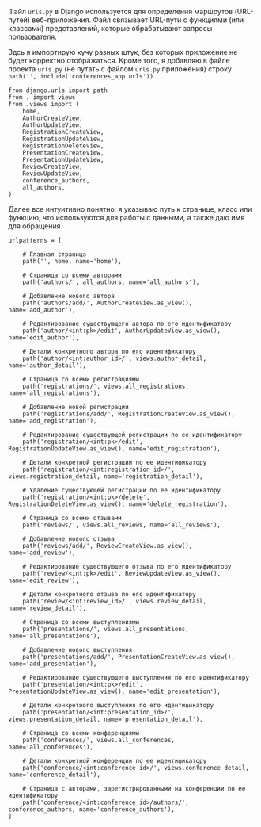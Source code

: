 Файл `urls.py` в Django используется для определения маршрутов (URL-путей) веб-приложения. Файл связывает URL-пути с функциями (или классами) представлений, которые обрабатывают запросы пользователя. 

Здсь я импортирую кучу разных штук, без которых приложение не будет корректно отображаться. Кроме того, я добавляю в файле проекта `urls.py` (не путать с файлом `urls.py` приложения) строку `path('', include('conferences_app.urls'))`
```
from django.urls import path
from . import views
from .views import (
    home,
    AuthorCreateView,
    AuthorUpdateView,
    RegistrationCreateView,
    RegistrationUpdateView,
    RegistrationDeleteView,
    PresentationCreateView,
    PresentationUpdateView,
    ReviewCreateView,
    ReviewUpdateView,
    conference_authors,
    all_authors,
)
```

Далее все интуитивно понятно: я указываю путь к странице, класс или функцию, что используются для работы с данными, а также даю имя для обращения.
```
urlpatterns = [

    # Главная страница
    path('', home, name='home'),

    # Страница со всеми авторами
    path('authors/', all_authors, name='all_authors'),

    # Добавление нового автора
    path('authors/add/', AuthorCreateView.as_view(), name='add_author'),

    # Редактирование существующего автора по его идентификатору
    path('author/<int:pk>/edit', AuthorUpdateView.as_view(), name='edit_author'),

    # Детали конкретного автора по его идентификатору
    path('author/<int:author_id>/', views.author_detail, name='author_detail'),

    # Страница со всеми регистрациями
    path('registrations/', views.all_registrations, name='all_registrations'),

    # Добавление новой регистрации
    path('registrations/add/', RegistrationCreateView.as_view(), name='add_registration'),

    # Редактирование существующей регистрации по ее идентификатору
    path('registration/<int:pk>/edit', RegistrationUpdateView.as_view(), name='edit_registration'),

    # Детали конкретной регистрации по ее идентификатору
    path('registration/<int:registration_id>/', views.registration_detail, name='registration_detail'),

    # Удаление существующей регистрации по ее идентификатору
    path('registration/<int:pk>/delete', RegistrationDeleteView.as_view(), name='delete_registration'),

    # Страница со всеми отзывами
    path('reviews/', views.all_reviews, name='all_reviews'),

    # Добавление нового отзыва
    path('reviews/add/', ReviewCreateView.as_view(), name='add_review'),

    # Редактирование существующего отзыва по его идентификатору
    path('review/<int:pk>/edit', ReviewUpdateView.as_view(), name='edit_review'),

    # Детали конкретного отзыва по его идентификатору
    path('review/<int:review_id>/', views.review_detail, name='review_detail'),

    # Страница со всеми выступлениями
    path('presentations/', views.all_presentations, name='all_presentations'),

    # Добавление нового выступления
    path('presentations/add/', PresentationCreateView.as_view(), name='add_presentation'),

    # Редактирование существующего выступления по его идентификатору
    path('presentation/<int:pk>/edit', PresentationUpdateView.as_view(), name='edit_presentation'),

    # Детали конкретного выступления по его идентификатору
    path('presentation/<int:presentation_id>/', views.presentation_detail, name='presentation_detail'),

    # Страница со всеми конференциями
    path('conferences/', views.all_conferences, name='all_conferences'),

    # Детали конкретной конференции по ее идентификатору
    path('conference/<int:conference_id>/', views.conference_detail, name='conference_detail'),

    # Страница с авторами, зарегистрированными на конференции по ее идентификатору
    path('conference/<int:conference_id>/authors/', conference_authors, name='conference_authors'),
]
```